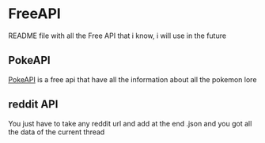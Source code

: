 # FreeAPI
README file with all the Free API that i know, i will use in the future

## PokeAPI
[PokeAPI](https://pokeapi.co) is a free api that have all the information about all the pokemon lore

## reddit API
You just have to take any reddit url and add at the end .json and you got all the data of the current thread
